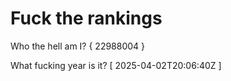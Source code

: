 # Fuck the rankings

Who the hell am I?
{ 22988004 }

What fucking year is it?
[ 2025-04-02T20:06:40Z ]
